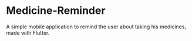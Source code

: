 # Medicine-Reminder
A simple mobile application to remind the user about taking his medicines, made with Flutter.